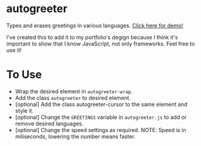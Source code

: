 # autogreeter
Types and erases greetings in various languages.
[Click here for demo!](https://ncaron.github.io/autogreeter/)

I've created this to add it to my portfolio's degign because I think it's important to show that I know JavaScript, not only frameworks. Feel free to use it!

# To Use
- Wrap the desired element in `autogreeter-wrap`.
- Add the class `autogreeter` to desired element.
- [optional] Add the class autogreeter-cursor to the same element and style it.
- [optional] Change the `GREETINGS` variable in `autogreeter.js` to add or remove desired languages.
- [optional] Change the speed settings as required. NOTE: Speed is in miliseconds, lowering the number means faster.